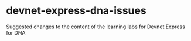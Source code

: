 # devnet-express-dna-issues
Suggested changes to the content of the learning labs for Devnet Express for DNA 
